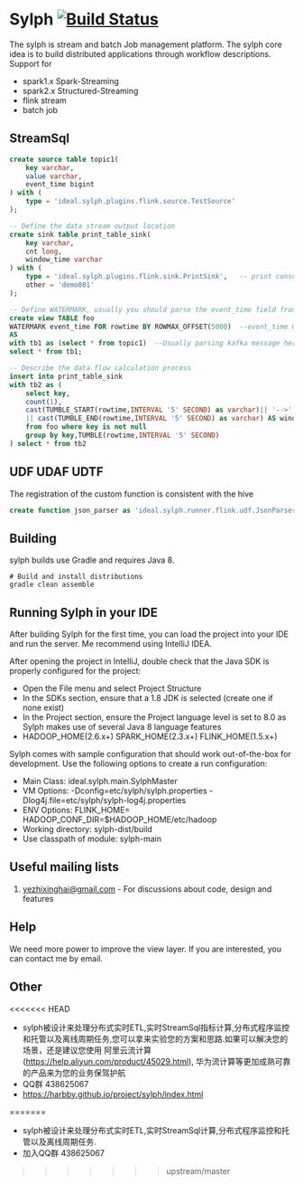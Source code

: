 # Sylph [![Build Status](http://img.shields.io/travis/harbby/sylph.svg?style=flat&branch=master)](https://travis-ci.org/harbby/sylph)
The sylph is stream and batch Job management platform. 
The sylph core idea is to build distributed applications through workflow descriptions.
Support for 
* spark1.x Spark-Streaming
* spark2.x Structured-Streaming 
* flink stream
* batch job

## StreamSql
```sql
create source table topic1(
    key varchar,
    value varchar,
    event_time bigint
) with (
    type = 'ideal.sylph.plugins.flink.source.TestSource'
);

-- Define the data stream output location
create sink table print_table_sink(
    key varchar,
    cnt long,
    window_time varchar
) with (
    type = 'ideal.sylph.plugins.flink.sink.PrintSink',   -- print console
    other = 'demo001'
);

-- Define WATERMARK, usually you should parse the event_time field from the kafka message
create view TABLE foo
WATERMARK event_time FOR rowtime BY ROWMAX_OFFSET(5000)  --event_time Generate time for your real data
AS 
with tb1 as (select * from topic1)  --Usually parsing kafka message here
select * from tb1;

-- Describe the data flow calculation process
insert into print_table_sink
with tb2 as (
    select key,
    count(1),
    cast(TUMBLE_START(rowtime,INTERVAL '5' SECOND) as varchar)|| '-->' 
    || cast(TUMBLE_END(rowtime,INTERVAL '5' SECOND) as varchar) AS window_time
    from foo where key is not null
    group by key,TUMBLE(rowtime,INTERVAL '5' SECOND)
) select * from tb2
```

## UDF UDAF UDTF
The registration of the custom function is consistent with the hive
```sql
create function json_parser as 'ideal.sylph.runner.flink.udf.JsonParser';
```

## Building
sylph builds use Gradle and requires Java 8.
```
# Build and install distributions
gradle clean assemble
```
## Running Sylph in your IDE
After building Sylph for the first time, you can load the project into your IDE and run the server. Me recommend using IntelliJ IDEA.

After opening the project in IntelliJ, double check that the Java SDK is properly configured for the project:

* Open the File menu and select Project Structure
* In the SDKs section, ensure that a 1.8 JDK is selected (create one if none exist)
* In the Project section, ensure the Project language level is set to 8.0 as Sylph makes use of several Java 8 language features
* HADOOP_HOME(2.6.x+) SPARK_HOME(2.3.x+) FLINK_HOME(1.5.x+)

Sylph comes with sample configuration that should work out-of-the-box for development. Use the following options to create a run configuration:

* Main Class: ideal.sylph.main.SylphMaster
* VM Options: -Dconfig=etc/sylph/sylph.properties -Dlog4j.file=etc/sylph/sylph-log4j.properties
* ENV Options: FLINK_HOME=<your flink home>
               HADOOP_CONF_DIR=$HADOOP_HOME/etc/hadoop
* Working directory: sylph-dist/build
* Use classpath of module: sylph-main
 
## Useful mailing lists
1. yezhixinghai@gmail.com - For discussions about code, design and features

## Help
We need more power to improve the view layer. If you are interested, you can contact me by email.

## Other
<<<<<<< HEAD
* sylph被设计来处理分布式实时ETL,实时StreamSql指标计算,分布式程序监控和托管以及离线周期任务,您可以拿来实验您的方案和思路.如果可以解决您的场景，还是建议您使用
阿里云流计算(https://help.aliyun.com/product/45029.html),
华为流计算等更加成熟可靠的产品来为您的业务保驾护航
* QQ群 438625067
* https://harbby.github.io/project/sylph/index.html


=======
* sylph被设计来处理分布式实时ETL,实时StreamSql计算,分布式程序监控和托管以及离线周期任务.
* 加入QQ群 438625067
>>>>>>> upstream/master
